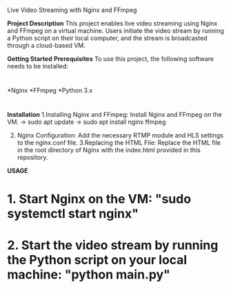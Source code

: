 Live Video Streaming with Nginx and FFmpeg

**Project Description**
This project enables live video streaming using Nginx and FFmpeg on a virtual machine. Users initiate the video stream by running a Python script on their local computer, and the stream is broadcasted through a cloud-based VM.

****Getting Started****
**Prerequisites**
To use this project, the following software needs to be installed:

#
*Nginx
*FFmpeg
*Python 3.x
#

**Installation**
1.Installing Nginx and FFmpeg: Install Nginx and FFmpeg on the VM.
-> sudo apt update
-> sudo apt install nginx ffmpeg

2. Nginx Configuration: Add the necessary RTMP module and HLS settings to the nginx.conf file.
3.Replacing the HTML File: Replace the HTML file in the root directory of Nginx with the index.html provided in this repository.

****USAGE****
# 1. Start Nginx on the VM: "sudo systemctl start nginx"
# 2. Start the video stream by running the Python script on your local machine: "python main.py"


